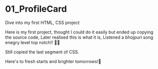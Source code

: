 # 01_ProfileCard
Dive into my first HTML, CSS project

Here is my first project, thought I could do it easily but ended up copying the source code,
Later realised this is what it is,
Listened a bhojpuri song enegry level top notch!! 🎵💃

Still copied the last segment of CSS.

Here's to fresh starts and brighter tomorrows!🌟
